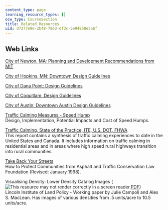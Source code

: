 ```yaml
---
content_type: page
learning_resource_types: []
ocw_type: CourseSection
title: Related Resources
uid: d7277e96-2b48-7863-df3c-5e94858e5abf
---
```


Web Links
---------

[City of Newton, MA: Planning and Development Recommendations from MIT](http://www.newtonma.gov/gov/planning/reports/intro.asp)

[City of Hopkins, MN: Downtown Design Guidelines](http://www.hopkinsmn.com/development/downtown.php)

[City of Dana Point: Design Guidelines](http://www.danapoint.org/)

[City of Coquitlam: Design Guidelines](http://www.coquitlam.ca/Business/Developing+Coquitlam/Strategic+Plans/Design+Guidelines.htm)

[City of Austin: Downtown Austin Design Guidelines](https://www.austintexas.gov/sites/default/files/files/Boards_and_Commissions/Design_Commission_urban_design_guidelines_for_austin.pdf)

[Traffic Calming Measures - Speed Hump](http://www.ite.org/traffic/hump.asp)  
Design, Implementation, Potential Impacts and Cost of Speed Humps.

[Traffic Calming, State of the Practice, ITE, U.S. DOT, FHWA](http://www.ite.org/traffic/tcstate.asp)  
This report contains a synthesis of traffic calming experiences to date in the United States and Canada. It includes information on traffic calming in residential areas and in areas where high speed rural highways transition into rural communities.

[Take Back Your Streets](http://contextsensitivesolutions.org/content/reading/take-back-your-streets/)  
How to Protect Communities from Asphalt and Traffic Conservation Law Foundation (Revised: January 1998).

Visualising Density: Lower Density Catalog Images (![This resource may not render correctly in a screen reader.](/images/inacessible.gif)[PDF](https://www.sanmarcostx.gov/DocumentCenter/View/2797/Visualizing-Density-Catalogue-PDF))  
Lincoln Institute of Land Policy - Working paper by Julie Campoli and Alex S. MacLean. Has images of various densities from .5 units/acre to 10.5 units/acre.